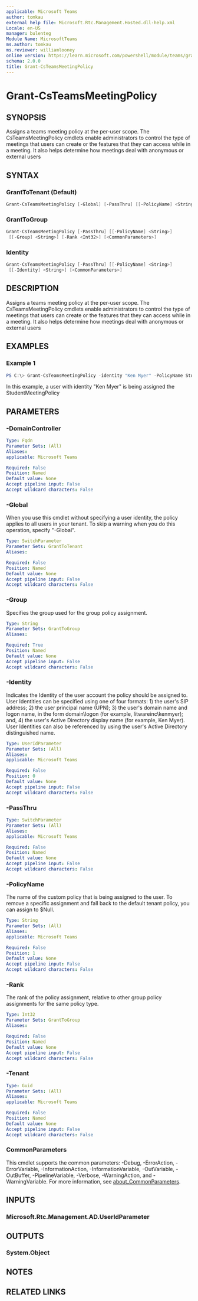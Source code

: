 ```yaml
---
applicable: Microsoft Teams
author: tomkau
external help file: Microsoft.Rtc.Management.Hosted.dll-help.xml
Locale: en-US
manager: bulenteg
Module Name: MicrosoftTeams
ms.author: tomkau
ms.reviewer: williamlooney
online version: https://learn.microsoft.com/powershell/module/teams/grant-csteamsmeetingpolicy
schema: 2.0.0
title: Grant-CsTeamsMeetingPolicy
---
```


# Grant-CsTeamsMeetingPolicy

## SYNOPSIS
Assigns a teams meeting policy at the per-user scope. The CsTeamsMeetingPolicy cmdlets enable administrators to control the type of meetings that users can create or the features that they can access while in a meeting. It also helps determine how meetings deal with anonymous or external users

## SYNTAX

### GrantToTenant (Default)
```powershell
Grant-CsTeamsMeetingPolicy [-Global] [-PassThru] [[-PolicyName] <String>] [<CommonParameters>]
```

### GrantToGroup
```powershell
Grant-CsTeamsMeetingPolicy [-PassThru] [[-PolicyName] <String>]
 [[-Group] <String>] [-Rank <Int32>] [<CommonParameters>]
```

### Identity
```powershell
Grant-CsTeamsMeetingPolicy [-PassThru] [[-PolicyName] <String>]
 [[-Identity] <String>] [<CommonParameters>]
```

## DESCRIPTION
Assigns a teams meeting policy at the per-user scope. The CsTeamsMeetingPolicy cmdlets enable administrators to control the type of meetings that users can create or the features that they can access while in a meeting. It also helps determine how meetings deal with anonymous or external users

## EXAMPLES

### Example 1
```powershell
PS C:\> Grant-CsTeamsMeetingPolicy -identity "Ken Myer" -PolicyName StudentMeetingPolicy
```

In this example, a user with identity "Ken Myer" is being assigned the StudentMeetingPolicy

## PARAMETERS

### -DomainController

```yaml
Type: Fqdn
Parameter Sets: (All)
Aliases:
applicable: Microsoft Teams

Required: False
Position: Named
Default value: None
Accept pipeline input: False
Accept wildcard characters: False
```

### -Global
When you use this cmdlet without specifying a user identity, the policy applies to all users in your tenant. To skip a warning when you do this operation, specify "-Global".

```yaml
Type: SwitchParameter
Parameter Sets: GrantToTenant
Aliases:

Required: False
Position: Named
Default value: None
Accept pipeline input: False
Accept wildcard characters: False
```

### -Group
Specifies the group used for the group policy assignment.

```yaml
Type: String
Parameter Sets: GrantToGroup
Aliases:

Required: True
Position: Named
Default value: None
Accept pipeline input: False
Accept wildcard characters: False
```

### -Identity
Indicates the Identity of the user account the policy should be assigned to. User Identities can be specified using one of four formats: 1) the user's SIP address; 2) the user principal name (UPN); 3) the user's domain name and logon name, in the form domain\logon (for example, litwareinc\kenmyer); and, 4) the user's Active Directory display name (for example, Ken Myer). User Identities can also be referenced by using the user's Active Directory distinguished name.

```yaml
Type: UserIdParameter
Parameter Sets: (All)
Aliases:
applicable: Microsoft Teams

Required: False
Position: 0
Default value: None
Accept pipeline input: False
Accept wildcard characters: False
```

### -PassThru

```yaml
Type: SwitchParameter
Parameter Sets: (All)
Aliases:
applicable: Microsoft Teams

Required: False
Position: Named
Default value: None
Accept pipeline input: False
Accept wildcard characters: False
```

### -PolicyName
The name of the custom policy that is being assigned to the user.  To remove a specific assignment and fall back to the default tenant policy, you can assign to $Null.

```yaml
Type: String
Parameter Sets: (All)
Aliases:
applicable: Microsoft Teams

Required: False
Position: 1
Default value: None
Accept pipeline input: False
Accept wildcard characters: False
```

### -Rank
The rank of the policy assignment, relative to other group policy assignments for the same policy type.

```yaml
Type: Int32
Parameter Sets: GrantToGroup
Aliases:

Required: False
Position: Named
Default value: None
Accept pipeline input: False
Accept wildcard characters: False
```

### -Tenant

```yaml
Type: Guid
Parameter Sets: (All)
Aliases:
applicable: Microsoft Teams

Required: False
Position: Named
Default value: None
Accept pipeline input: False
Accept wildcard characters: False
```

### CommonParameters
This cmdlet supports the common parameters: -Debug, -ErrorAction, -ErrorVariable, -InformationAction, -InformationVariable, -OutVariable, -OutBuffer, -PipelineVariable, -Verbose, -WarningAction, and -WarningVariable. For more information, see [about_CommonParameters](https://go.microsoft.com/fwlink/?LinkID=113216).

## INPUTS

### Microsoft.Rtc.Management.AD.UserIdParameter

## OUTPUTS

### System.Object

## NOTES

## RELATED LINKS
